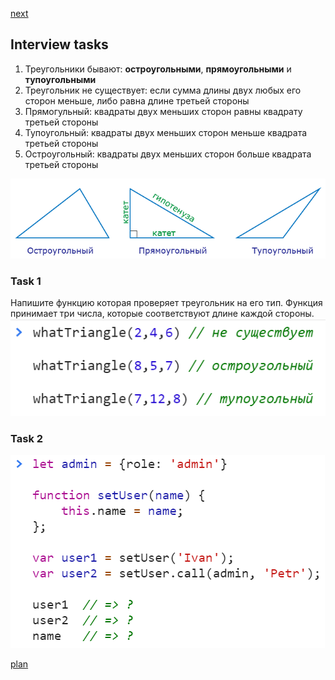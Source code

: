 <a href="02.md">next</a>
<h2>Interview tasks</h2>

<div>
<ol>
<li>
Треугольники бывают: <strong>остроугольными</strong>, <strong>прямоугольными</strong> и <strong>тупоугольными</strong>
</li>
<li>
Треугольник не существует: если сумма длины двух любых его сторон меньше, либо равна длине третьей стороны
</li>
<li>
Прямогульный: квадраты двух меньших сторон равны квадрату третьей стороны 
</li>
<li>
Тупоугольный: квадраты двух меньших сторон меньше квадрата третьей стороны 
</li>
<li>
Остроугольный: квадраты двух меньших сторон больше квадрата третьей стороны 
</li>
</ol>
</div>

<div>
<img src="media/vidy_treug.png">
</div>

<h3>Task 1</h3>
<div>
Напишите функцию которая проверяет треугольник на его тип. 
Функция принимает три числа, которые соответствуют длине каждой стороны.
</div>

<div>
<img src="media/int_1.png">
</div>

<h3>Task 2</h3>

<div>
<img src="media/int_2.png">
</div>

<a href="00.md">plan</a>
